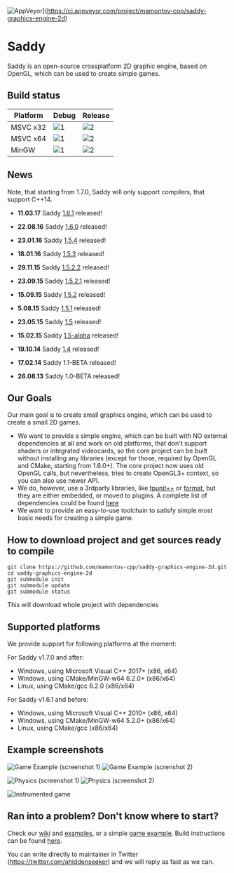 ![AppVeyor](https://ci.appveyor.com/api/projects/status/u99u4tsb9dv6qwx3?svg=true&branch=master)](https://ci.appveyor.com/project/mamontov-cpp/saddy-graphics-engine-2d)

# Saddy 

Saddy is an open-source crossplatform 2D graphic engine, based on OpenGL, which can be used to create simple games.

## Build status

| Platform      | Debug                                                                                                          | Release                                                                                                           |
| ------------- |----------------------------------------------------------------------------------------------------------------| ------------------------------------------------------------------------------------------------------------------|
| MSVC x32      | ![1](https://appveyor-matrix-badges.herokuapp.com/repos/mamontov-cpp/saddy-graphics-engine-2d/branch/master/1) | ![2](https://appveyor-matrix-badges.herokuapp.com/repos/mamontov-cpp/saddy-graphics-engine-2d/branch/master/2)    |
| MSVC x64      | ![1](https://appveyor-matrix-badges.herokuapp.com/repos/mamontov-cpp/saddy-graphics-engine-2d/branch/master/3) | ![2](https://appveyor-matrix-badges.herokuapp.com/repos/mamontov-cpp/saddy-graphics-engine-2d/branch/master/4)    |
| MinGW         | ![1](https://appveyor-matrix-badges.herokuapp.com/repos/mamontov-cpp/saddy-graphics-engine-2d/branch/master/5) | ![2](https://appveyor-matrix-badges.herokuapp.com/repos/mamontov-cpp/saddy-graphics-engine-2d/branch/master/6)    |

## News

Note, that starting from 1.7.0, Saddy will only support compilers, that support C++14.

* **11.03.17** Saddy [1.6.1](https://github.com/mamontov-cpp/saddy/releases/tag/1.6.1) released!

* **22.08.16** Saddy [1.6.0](https://github.com/mamontov-cpp/saddy/releases/tag/1.6.0) released!

* **23.01.16** Saddy [1.5.4](https://github.com/mamontov-cpp/saddy/releases/tag/1.5.4) released!

* **18.01.16** Saddy [1.5.3](https://github.com/mamontov-cpp/saddy/releases/tag/1.5.3) released!

* **29.11.15** Saddy [1.5.2.2](https://github.com/mamontov-cpp/saddy/releases/tag/1.5.2.2) released!

* **23.09.15** Saddy [1.5.2.1](https://github.com/mamontov-cpp/saddy/releases/tag/1.5.2.1) released!

* **15.09.15** Saddy [1.5.2](https://github.com/mamontov-cpp/saddy/releases/tag/1.5.2) released!

* **5.08.15** Saddy [1.5.1](https://github.com/mamontov-cpp/saddy/releases/tag/1.5.1) released!

* **23.05.15** Saddy [1.5](https://github.com/mamontov-cpp/saddy/releases/tag/1.5) released!

* **15.02.15** Saddy [1.5-alpha](https://github.com/mamontov-cpp/saddy/releases/tag/1.5-alpha) released!

* **19.10.14** Saddy [1.4](https://github.com/mamontov-cpp/saddy/releases/tag/1.4) released!

* **17.02.14** Saddy 1.1-BETA released!

* **26.08.13** Saddy 1.0-BETA released!

## Our Goals

Our main goal is to create small graphics engine, which can be used to create a small 2D games.
  * We want to provide a simple engine, which can be built with NO external dependencies at all and work on old platforms, that don't support shaders or integrated videocards, so the core project can be built without installing any libraries (except for those, required by OpenGL and CMake, starting from 1.6.0+). The core project now uses old OpenGL calls, but nevertheless, tries to create OpenGL3+ context, so you can also use newer API.
  * We do, however, use a 3rdparty libraries, like [tpunit++](https://github.com/tpounds/tpunitpp) or [format](https://github.com/cppformat/cppformat), but they are either embedded, or moved to plugins. A complete list of dependencies could be found [here](https://github.com/mamontov-cpp/saddy-graphics-engine-2d/wiki/Dependencies)
  * We want to provide an easy-to-use toolchain to satisfy simple most basic needs for  creating a simple game.

## How to download project and get sources ready to compile

```
git clone https://github.com/mamontov-cpp/saddy-graphics-engine-2d.git
cd saddy-graphics-engine-2d
git submodule init
git submodule update
git submodule status
```

This will download whole project with dependencies

## Supported platforms

We provide support  for following platforms at the moment:

For Saddy v1.7.0 and after:

  * Windows, using Microsoft Visual C++ 2017+ (x86, x64)
  * Windows, using CMake/MinGW-w64 6.2.0+ (x86/x64)
  * Linux, using CMake/gcc 6.2.0 (x86/x64)

For Saddy v1.6.1 and before:

  * Windows, using Microsoft Visual C++ 2010+ (x86, x64)
  * Windows, using CMake/MinGW-w64 5.2.0+ (x86/x64)
  * Linux, using CMake/gcc (x86/x64)
  
## Example screenshots

![Game Example (screenshot 1)](http://s4.postimg.org/yk1zz3mu5/screen1.png)   ![Game Example (screnshot 2)](http://s9.postimg.org/ypqdxqpan/screen2.png)

![Physics (screenshot 1)](http://s27.postimg.org/44xxl1yeb/screen3.png) ![Physics  (screenshot 2)](http://s15.postimg.org/4u7mh2e8b/screen4.png)

![Instrumented game](https://s13.postimg.org/hplvp4i3b/gameinstrumented.png)

## Ran into a problem? Don't know where to start?

Check our [wiki](https://github.com/mamontov-cpp/saddy-graphics-engine-2d/wiki) and [examples](https://github.com/mamontov-cpp/saddy-graphics-engine-2d/tree/master/examples), or a simple [game example](https://github.com/mamontov-cpp/saddy-graphics-engine-2d/tree/master/examples/game). Build instructions can be found [here](https://github.com/mamontov-cpp/saddy-graphics-engine-2d/wiki/Build-instructions). 

You can write directly to maintainer in Twitter
(https://twitter.com/ahiddenseeker) and we will reply as fast as we can.
